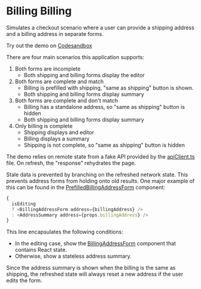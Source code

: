 # Billing Billing

Simulates a checkout scenario where a user can provide a shipping address and a billing address in separate forms.

Try out the demo on [Codesandbox](https://codesandbox.io/p/github/jocmp/billing-billing/main?file=%2FREADME.md)

There are four main scenarios this application supports:

1. Both forms are incomplete
   - Both shipping and billing forms display the editor
2. Both forms are complete and match
   - Billing is prefilled with shipping, "same as shipping" button is shown.
   - Both shipping and billing forms display summary
3. Both forms are complete and don't match
   - Billing has a standalone address, so "same as shipping" button is hidden
   - Both shipping and billing forms display summary
4. Only billing is complete
   - Shipping displays and editor
   - Billing displays a summary
   - Shipping is not complete, so "same as shipping" button is hidden

The demo relies on remote state from a fake API provided by the [apiClient.ts](./src/apiClient.ts) file. On refresh, the "response" rehydrates the page.

Stale data is prevented by branching on the refreshed network state. This prevents address forms from holding onto old results. One major example of this can be found in the [PrefilledBillingAddressForm](./src/PrefilledBillingAddressForm.tsx) component:

```typescript
{
  isEditing
  ? <BillingAddressForm address={billingAddress} />
  : <AddressSummary address={props.billingAddress} />
}
```

This line encapsulates the following conditions:

- In the editing case, show the [BillingAddressForm](./src/BillingAddressForm.tsx) component that contains React state.
- Otherwise, show a stateless address summary.

Since the address summary is shown when the billing is the same as shipping, the refreshed state will always reset a new address if the user edits the form.
